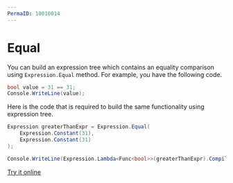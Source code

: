 ```yaml
---
PermaID: 10010014
---
```


# Equal

You can build an expression tree which contains an equality comparison using `Expression.Equal` method. For example, you have the following code.

```csharp
bool value = 31 == 31;
Console.WriteLine(value);
```

Here is the code that is required to build the same functionality using expression tree. 

```csharp
Expression greaterThanExpr = Expression.Equal(
    Expression.Constant(31),
    Expression.Constant(31)
);

Console.WriteLine(Expression.Lambda<Func<bool>>(greaterThanExpr).Compile()());
```

[Try it online](https://dotnetfiddle.net/k3fxRS)